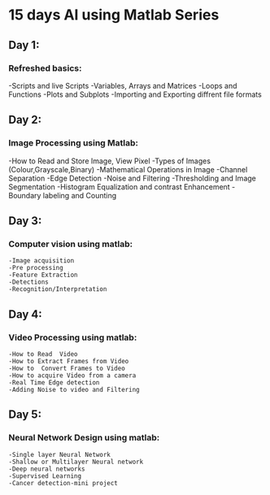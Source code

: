 # 15 days AI using Matlab Series

## Day 1:
### Refreshed basics:
  -Scripts and live Scripts
  -Variables, Arrays and Matrices
  -Loops and Functions
  -Plots and Subplots
  -Importing and Exporting diffrent file formats
  
## Day 2:
### Image Processing using Matlab:
   -How to Read and Store Image, View Pixel
   -Types of Images (Colour,Grayscale,Binary)
   -Mathematical Operations in Image
   -Channel Separation
   -Edge Detection
   -Noise and Filtering
   -Thresholding and Image Segmentation
   -Histogram Equalization and contrast Enhancement
   -Boundary labeling and Counting

## Day 3:
### Computer vision using matlab:
    -Image acquisition
    -Pre processing
    -Feature Extraction
    -Detections
    -Recognition/Interpretation
    
## Day 4:
### Video Processing using matlab:
    -How to Read  Video
    -How to Extract Frames from Video 
    -How to  Convert Frames to Video
    -How to acquire Video from a camera
    -Real Time Edge detection
    -Adding Noise to video and Filtering
    
## Day 5:
### Neural Network Design using matlab:
    -Single layer Neural Network
    -Shallow or Multilayer Neural network
    -Deep neural networks
    -Supervised Learning
    -Cancer detection-mini project
    
    
    


  

